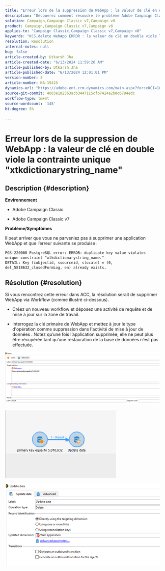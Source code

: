 ```yaml
---
title: "Erreur lors de la suppression de WebApp : la valeur de clé en double viole la contrainte unique \"xtkdictionarystring_name\""
description: "Découvrez comment résoudre le problème Adobe Campaign Classic en raison duquel vous ne pouvez pas supprimer une application web."
solution: Campaign,Campaign Classic v7,Campaign v8
product: Campaign,Campaign Classic v7,Campaign v8
applies-to: "Campaign Classic,Campaign Classic v7,Campaign v8"
keywords: "KCS,delete WebApp ERROR : la valeur de clé en double viole la contrainte unique \"xtkdictionarystring_name\""
resolution: Resolution
internal-notes: null
bug: false
article-created-by: Utkarsh Jha
article-created-date: "6/13/2024 11:59:26 AM"
article-published-by: Utkarsh Jha
article-published-date: "6/13/2024 12:01:01 PM"
version-number: 3
article-number: KA-19425
dynamics-url: "https://adobe-ent.crm.dynamics.com/main.aspx?forceUCI=1&pagetype=entityrecord&etn=knowledgearticle&id=c9c2c35d-7c29-ef11-840a-00224808decd"
source-git-commit: 4803e102363acb3447115cfb7424a2b0c6794edc
workflow-type: tm+mt
source-wordcount: '148'
ht-degree: 5%

---
```


# Erreur lors de la suppression de WebApp : la valeur de clé en double viole la contrainte unique &quot;xtkdictionarystring_name&quot;

## Description {#description}


<b>Environnement</b>

- Adobe Campaign Classic

- Adobe Campaign Classic v7

<b>Problème/Symptômes</b>

Il peut arriver que vous ne parveniez pas à supprimer une application WebApp et que l’erreur suivante se produise :




```
PGS-220000 PostgreSQL error: ERROR: duplicate key value violates unique constraint "xtkdictionarystring_name."
DETAIL: Key (iobjectid, ssourceid, slocale) = (0, del_5818632_closedFormLog, en) already exists.
```





## Résolution {#resolution}


Si vous rencontrez cette erreur dans ACC, la résolution serait de supprimer WebApp via Workflow (comme illustré ci-dessous).

- Créez un nouveau workflow et déposez une activité de requête et de mise à jour sur la zone de travail.

- Interrogez la clé primaire de WebApp et mettez à jour le type d&#39;opération comme suppression dans l&#39;activité de mise à jour de données . Notez qu’une fois l’application supprimée, elle ne peut plus être récupérée tant qu’une restauration de la base de données n’est pas effectuée.

![](assets/5cd987f7-8acf-ec11-a7b5-0022480a8e40.png)

![](assets/bf56c710-8bcf-ec11-a7b5-0022480a8e40.png)



![](assets/da9b0818-8bcf-ec11-a7b5-0022480a8e40.png)
